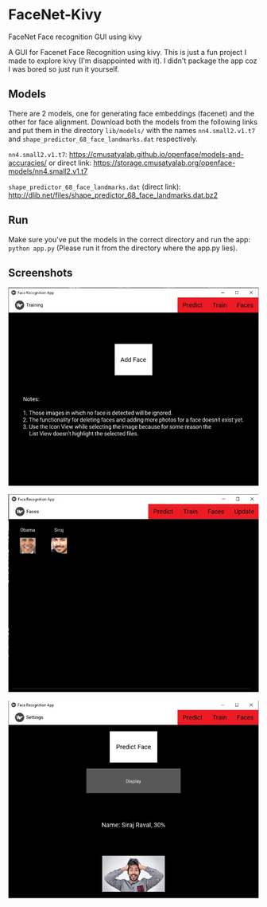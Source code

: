 # FaceNet-Kivy
FaceNet Face recognition GUI using kivy

A GUI for Facenet Face Recognition using kivy. This is just a fun project I made to explore kivy (I'm disappointed with it).
I didn't package the app coz I was bored so just run it yourself.

## Models
There are 2 models, one for generating face embeddings (facenet) and the other for face alignment.
Download both the models from the following links and put them in the directory `lib/models/` with the names `nn4.small2.v1.t7` and `shape_predictor_68_face_landmarks.dat` respectively.

`nn4.small2.v1.t7`: https://cmusatyalab.github.io/openface/models-and-accuracies/ 
or direct link: https://storage.cmusatyalab.org/openface-models/nn4.small2.v1.t7

`shape_predictor_68_face_landmarks.dat` (direct link): http://dlib.net/files/shape_predictor_68_face_landmarks.dat.bz2 

## Run
Make sure you've put the models in the correct directory and run the app:
`python app.py` (Please run it from the directory where the app.py lies).

## Screenshots
![alt text](screenshots/training.jpg?raw=true "Training")

![alt text](screenshots/faces.jpg?raw=true "Faces")

![alt text](screenshots/predict.jpg?raw=true "Predict")


